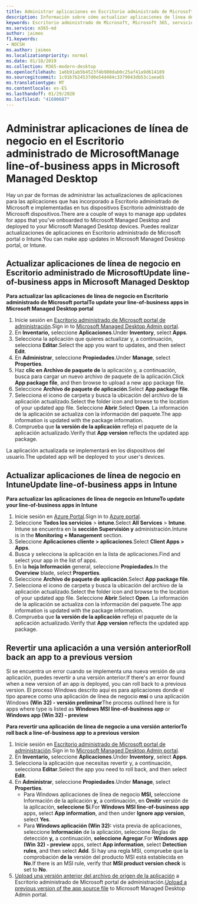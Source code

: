 ```yaml
---
title: Administrar aplicaciones en Escritorio administrado de Microsoft
description: Información sobre cómo actualizar aplicaciones de línea de negocio que se implementan en Escritorio administrado de Microsoft dispositivos
keywords: Escritorio administrado de Microsoft, Microsoft 365, servicio, documentación
ms.service: m365-md
author: jaimeo
f1.keywords:
- NOCSH
ms.author: jaimeo
ms.localizationpriority: normal
ms.date: 01/18/2019
ms.collection: M365-modern-desktop
ms.openlocfilehash: 1a6b91ab5b4523f4b980dab0c25af41a9d614189
ms.sourcegitcommit: 1c91b7b24537d0e54d484c3379043db53c1aea65
ms.translationtype: MT
ms.contentlocale: es-ES
ms.lasthandoff: 01/29/2020
ms.locfileid: "41600687"
---
```

# <a name="manage-line-of-business-apps-in-microsoft-managed-desktop"></a><span data-ttu-id="7ffbc-104">Administrar aplicaciones de línea de negocio en el Escritorio administrado de Microsoft</span><span class="sxs-lookup"><span data-stu-id="7ffbc-104">Manage line-of-business apps in Microsoft Managed Desktop</span></span>

<!--Application management -->

<span data-ttu-id="7ffbc-105">Hay un par de formas de administrar las actualizaciones de aplicaciones para las aplicaciones que has incorporado a Escritorio administrado de Microsoft e implementadas en tus dispositivos Escritorio administrado de Microsoft dispositivos.</span><span class="sxs-lookup"><span data-stu-id="7ffbc-105">There are a couple of ways to manage app updates for apps that you've onboarded to Microsoft Managed Desktop and deployed to your Microsoft Managed Desktop devices.</span></span> <span data-ttu-id="7ffbc-106">Puedes realizar actualizaciones de aplicaciones en Escritorio administrado de Microsoft portal o Intune.</span><span class="sxs-lookup"><span data-stu-id="7ffbc-106">You can make app updates in Microsoft Managed Desktop portal, or Intune.</span></span> 

<span id="update-app-mmd" />

## <a name="update-line-of-business-apps-in-microsoft-managed-desktop"></a><span data-ttu-id="7ffbc-107">Actualizar aplicaciones de línea de negocio en Escritorio administrado de Microsoft</span><span class="sxs-lookup"><span data-stu-id="7ffbc-107">Update line-of-business apps in Microsoft Managed Desktop</span></span>

<span data-ttu-id="7ffbc-108">**Para actualizar las aplicaciones de línea de negocio en Escritorio administrado de Microsoft portal**</span><span class="sxs-lookup"><span data-stu-id="7ffbc-108">**To update your line-of-business apps in Microsoft Managed Desktop portal**</span></span>
1. <span data-ttu-id="7ffbc-109">Inicie sesión en [Escritorio administrado de Microsoft portal de administración](https://aka.ms/mmdportal).</span><span class="sxs-lookup"><span data-stu-id="7ffbc-109">Sign in to [Microsoft Managed Desktop Admin portal](https://aka.ms/mmdportal).</span></span>
2. <span data-ttu-id="7ffbc-110">En **Inventario,** seleccione **Aplicaciones**.</span><span class="sxs-lookup"><span data-stu-id="7ffbc-110">Under **Inventory**, select **Apps**.</span></span>  
3. <span data-ttu-id="7ffbc-111">Selecciona la aplicación que quieres actualizar y, a continuación, selecciona **Editar**.</span><span class="sxs-lookup"><span data-stu-id="7ffbc-111">Select the app you want to updates, and then select **Edit**.</span></span>
4. <span data-ttu-id="7ffbc-112">En **Administrar**, seleccione **Propiedades**.</span><span class="sxs-lookup"><span data-stu-id="7ffbc-112">Under **Manage**, select **Properties**.</span></span> 
5. <span data-ttu-id="7ffbc-113">Haz **clic en Archivo de paquete de** la aplicación y, a continuación, busca para cargar un nuevo archivo de paquete de la aplicación.</span><span class="sxs-lookup"><span data-stu-id="7ffbc-113">Click **App package file**, and then browse to upload a new app package file.</span></span>
6. <span data-ttu-id="7ffbc-114">Seleccione **Archivo de paquete de aplicación**.</span><span class="sxs-lookup"><span data-stu-id="7ffbc-114">Select **App package file**.</span></span>
7. <span data-ttu-id="7ffbc-115">Selecciona el icono de carpeta y busca la ubicación del archivo de la aplicación actualizado.</span><span class="sxs-lookup"><span data-stu-id="7ffbc-115">Select the folder icon and browse to the location of your updated app file.</span></span> <span data-ttu-id="7ffbc-116">Seleccione **Abrir**.</span><span class="sxs-lookup"><span data-stu-id="7ffbc-116">Select **Open**.</span></span> <span data-ttu-id="7ffbc-117">La información de la aplicación se actualiza con la información del paquete.</span><span class="sxs-lookup"><span data-stu-id="7ffbc-117">The app information is updated with the package information.</span></span>
8. <span data-ttu-id="7ffbc-118">Comprueba que **la versión de la aplicación** refleja el paquete de la aplicación actualizado.</span><span class="sxs-lookup"><span data-stu-id="7ffbc-118">Verify that **App version** reflects the updated app package.</span></span> 

<span data-ttu-id="7ffbc-119">La aplicación actualizada se implementará en los dispositivos del usuario.</span><span class="sxs-lookup"><span data-stu-id="7ffbc-119">The updated app will be deployed to your user's devices.</span></span>

<span id="update-app-intune" />

## <a name="update-line-of-business-apps-in-intune"></a><span data-ttu-id="7ffbc-120">Actualizar aplicaciones de línea de negocio en Intune</span><span class="sxs-lookup"><span data-stu-id="7ffbc-120">Update line-of-business apps in Intune</span></span>

<span data-ttu-id="7ffbc-121">**Para actualizar las aplicaciones de línea de negocio en Intune**</span><span class="sxs-lookup"><span data-stu-id="7ffbc-121">**To update your line-of-business apps in Intune**</span></span>
1. <span data-ttu-id="7ffbc-122">Inicie sesión en [Azure Portal](https://portal.azure.com).</span><span class="sxs-lookup"><span data-stu-id="7ffbc-122">Sign in to [Azure portal](https://portal.azure.com).</span></span>
2. <span data-ttu-id="7ffbc-123">Seleccione **Todos los servicios**  >  **intune**.</span><span class="sxs-lookup"><span data-stu-id="7ffbc-123">Select **All Services** > **Intune**.</span></span> <span data-ttu-id="7ffbc-124">Intune se encuentra en la **sección Supervisión y** administración.</span><span class="sxs-lookup"><span data-stu-id="7ffbc-124">Intune is in the **Monitoring + Management** section.</span></span>
3. <span data-ttu-id="7ffbc-125">Seleccione **Aplicaciones cliente > aplicaciones**.</span><span class="sxs-lookup"><span data-stu-id="7ffbc-125">Select **Client Apps > Apps**.</span></span>
4. <span data-ttu-id="7ffbc-126">Busca y selecciona la aplicación en la lista de aplicaciones.</span><span class="sxs-lookup"><span data-stu-id="7ffbc-126">Find and select your app in the list of apps.</span></span>
5. <span data-ttu-id="7ffbc-127">En la **hoja Información** general, seleccione **Propiedades**.</span><span class="sxs-lookup"><span data-stu-id="7ffbc-127">In the **Overview** blade, select **Properties**.</span></span>
6. <span data-ttu-id="7ffbc-128">Seleccione **Archivo de paquete de aplicación**.</span><span class="sxs-lookup"><span data-stu-id="7ffbc-128">Select **App package file**.</span></span>
7. <span data-ttu-id="7ffbc-129">Selecciona el icono de carpeta y busca la ubicación del archivo de la aplicación actualizado.</span><span class="sxs-lookup"><span data-stu-id="7ffbc-129">Select the folder icon and browse to the location of your updated app file.</span></span> <span data-ttu-id="7ffbc-130">Seleccione **Abrir**.</span><span class="sxs-lookup"><span data-stu-id="7ffbc-130">Select **Open**.</span></span> <span data-ttu-id="7ffbc-131">La información de la aplicación se actualiza con la información del paquete.</span><span class="sxs-lookup"><span data-stu-id="7ffbc-131">The app information is updated with the package information.</span></span>
8. <span data-ttu-id="7ffbc-132">Comprueba que **la versión de la aplicación** refleja el paquete de la aplicación actualizado.</span><span class="sxs-lookup"><span data-stu-id="7ffbc-132">Verify that **App version** reflects the updated app package.</span></span>

<span id="roll-back-app-mmd" />

## <a name="roll-back-an-app-to-a-previous-version"></a><span data-ttu-id="7ffbc-133">Revertir una aplicación a una versión anterior</span><span class="sxs-lookup"><span data-stu-id="7ffbc-133">Roll back an app to a previous version</span></span>

<span data-ttu-id="7ffbc-134">Si se encuentra un error cuando se implementa una nueva versión de una aplicación, puedes revertir a una versión anterior.</span><span class="sxs-lookup"><span data-stu-id="7ffbc-134">If there's an error found when a new version of an app is deployed, you can roll back to a previous version.</span></span> <span data-ttu-id="7ffbc-135">El proceso Windows descrito aquí es para aplicaciones donde el tipo aparece como una aplicación de línea de negocio **msi** o una aplicación Windows **(Win 32) - versión preliminar**</span><span class="sxs-lookup"><span data-stu-id="7ffbc-135">The process outlined here is for apps where type is listed as **Windows MSI line-of-business app** or **Windows app (Win 32) - preview**</span></span>

<span data-ttu-id="7ffbc-136">**Para revertir una aplicación de línea de negocio a una versión anterior**</span><span class="sxs-lookup"><span data-stu-id="7ffbc-136">**To roll back a line-of-business app to a previous version**</span></span>

1. <span data-ttu-id="7ffbc-137">Inicie sesión en [Escritorio administrado de Microsoft portal de administración](https://aka.ms/mmdportal).</span><span class="sxs-lookup"><span data-stu-id="7ffbc-137">Sign in to [Microsoft Managed Desktop Admin portal](https://aka.ms/mmdportal).</span></span>
2. <span data-ttu-id="7ffbc-138">En **Inventario,** seleccione **Aplicaciones**.</span><span class="sxs-lookup"><span data-stu-id="7ffbc-138">Under **Inventory**, select **Apps**.</span></span>  
3. <span data-ttu-id="7ffbc-139">Selecciona la aplicación que necesitas revertir y, a continuación, selecciona **Editar**.</span><span class="sxs-lookup"><span data-stu-id="7ffbc-139">Select the app you need to roll back, and then select **Edit**.</span></span>
4. <span data-ttu-id="7ffbc-140">En **Administrar**, seleccione **Propiedades**.</span><span class="sxs-lookup"><span data-stu-id="7ffbc-140">Under **Manage**, select **Properties**.</span></span> 
    - <span data-ttu-id="7ffbc-141">Para Windows aplicaciones de línea de negocio **MSI,** seleccione Información de la aplicación **y,** a continuación, en **Omitir** versión de la aplicación, **seleccione Sí**.</span><span class="sxs-lookup"><span data-stu-id="7ffbc-141">For **Windows MSI line-of-business app** apps, select **App information**, and then under **Ignore app version**, select **Yes**.</span></span>
    - <span data-ttu-id="7ffbc-142">Para **Windows aplicación (Win 32):** vista previa de aplicaciones, seleccione **Información** de la aplicación, seleccione Reglas de detección **y,** a continuación, **seleccione Agregar**.</span><span class="sxs-lookup"><span data-stu-id="7ffbc-142">For **Windows app (Win 32) - preview** apps, select **App information**, select **Detection rules**, and then select **Add**.</span></span> 
    <span data-ttu-id="7ffbc-143">Si hay una regla MSI, compruebe que la comprobación **de la** versión del producto MSI está establecida en **No**.</span><span class="sxs-lookup"><span data-stu-id="7ffbc-143">If there is an MSI rule, verify that **MSI product version check** is set to **No**.</span></span>
5. <span data-ttu-id="7ffbc-144">[Upload una versión anterior del archivo de origen de la aplicación](../get-started/deploy-apps.md) a Escritorio administrado de Microsoft portal de administración.</span><span class="sxs-lookup"><span data-stu-id="7ffbc-144">[Upload a previous version of the app source file](../get-started/deploy-apps.md) to Microsoft Managed Desktop Admin portal.</span></span>  

